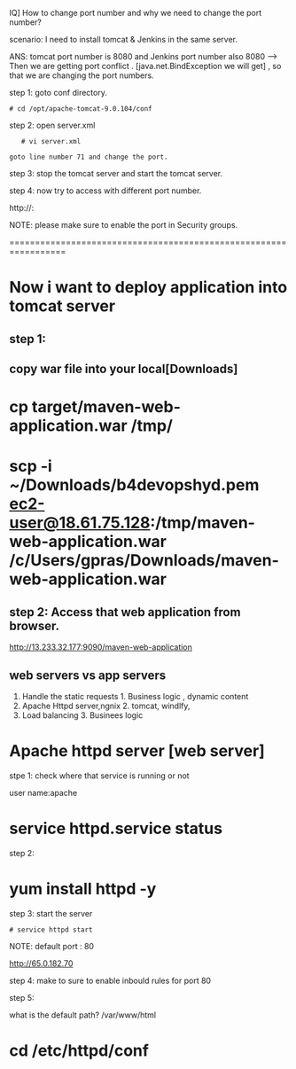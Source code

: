 IQ] How to change port number and why we need to change the port number?

scenario: I need to install tomcat & Jenkins in the same server.

ANS: tomcat port number is 8080 and Jenkins port number also 8080 --> Then we are getting port conflict . [java.net.BindException we will get] , so that we are changing the port numbers.


step 1: goto conf directory.

    # cd /opt/apache-tomcat-9.0.104/conf

step 2: open server.xml

       # vi server.xml
   
    goto line number 71 and change the port.

step 3: stop the tomcat server and start the tomcat server.

step 4: now try to access with different port number.

http://<IP>:<NEW-PORT-NO>


NOTE: please make sure to enable the port in Security groups.






=================================================================



Now i want to deploy application into tomcat server
===================================================

step 1:
-------
copy war file into your local[Downloads]
----------------------------------------

# cp target/maven-web-application.war /tmp/

# scp -i ~/Downloads/b4devopshyd.pem ec2-user@18.61.75.128:/tmp/maven-web-application.war  /c/Users/gpras/Downloads/maven-web-application.war

step 2: Access that web application from browser.
------

http://13.233.32.177:9090/maven-web-application



web servers                   vs					 app servers
---------------------------------------------------------------------------

1. Handle the static requests                   1. Business logic , dynamic content
2. Apache Httpd server,ngnix                    2.  tomcat, windlfy,
3. Load balancing 				                3.  Businees logic





Apache httpd server [web server]
==================================
stpe 1: check where that service is running or not

user name:apache  

# service httpd.service status


step 2: 
# yum install httpd -y

step 3: start the server

    # service httpd start

NOTE: default port : 80

http://65.0.182.70

step 4: make to sure to enable inbould rules for port 80


step 5:  


what is the default path? /var/www/html 


# cd /etc/httpd/conf

